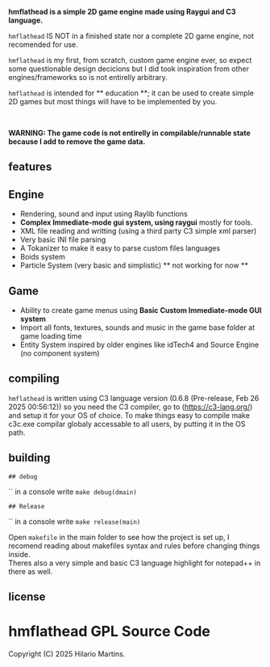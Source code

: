 **hmflathead is a simple 2D game engine made using Raygui and C3 language.**

`hmflathead` IS NOT in a finished state nor a complete 2D game engine, not recomended for use. 

`hmflathead` is my first, from scratch, custom game engine ever, so expect some questionable design decicions but I did took inspiration from other engines/frameworks so is not entirelly arbitrary.

`hmflathead` is intended for ** education **; it can be used to create simple 2D games but most things will have to be implemented by you.

<br>

**WARNING: The game code is not entirelly in compilable/runnable state because I add to remove the game data.**

## features

 ## Engine
 - Rendering, sound and input using Raylib functions
 - **Complex Immediate-mode gui system, using raygui** mostly for tools.
 - XML file reading and writting (using a third party C3 simple xml parser)
 - Very basic INI file parsing
 - A Tokanizer to make it easy to parse custom files languages
 - Boids system
 - Particle System (very basic and simplistic) ** not working for now **
 ## Game
 - Ability to create game menus using **Basic Custom Immediate-mode GUI system**
 - Import all fonts, textures, sounds and music in the game base folder at game loading time
 - Entity System inspired by older engines like idTech4 and Source Engine (no component system)

## compiling

`hmflathead` is written using C3 language version (0.6.8 (Pre-release, Feb 26 2025 00:56:12)) so you need the C3 compiler, go to (https://c3-lang.org/) and setup it for your OS of choice.
             To make things easy to compile make c3c.exe compilar globaly accessable to all users, by putting it in the OS path. 

## building

    ## debug
`` in a console write `make debug(dmain)`

    ## Release
`` in a console write `make release(main)`

Open `makefile` in the main folder to see how the project is set up, I recomend reading about makefiles syntax and rules before
changing things inside.  
Theres also a very simple and basic C3 language highlight for notepad++ in there as well.

  
## license

# hmflathead GPL Source Code
Copyright (C) 2025 Hilario Martins.
